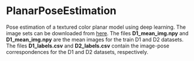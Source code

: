 # PlanarPoseEstimation
Pose estimation of a textured color planar model using deep learning. The image sets can be downloaded from [here](https://drive.google.com/file/d/1ekjJWqiP_yGI03aCx6OOPuHRh_C7_lHa/view?usp=sharing). The files **D1_mean_img.npy** and **D1_mean_img.npy** are the mean images for the train D1 and D2 datasets. The files **D1_labels.csv** and **D2_labels.csv** contain the image-pose correspondences for the D1 and D2 datasets, respectively.
